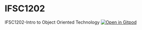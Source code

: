# IFSC1202
IFSC1202-Intro to Object Oriented Technology
[![Open in Gitpod](https://gitpod.io/button/open-in-gitpod.svg)](https://gitpod.io/#https://github.com/apretie/IFSC1202)
